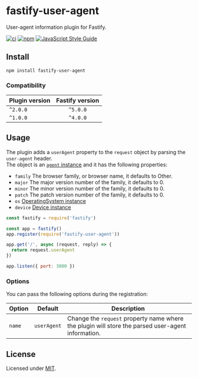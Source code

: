 # fastify-user-agent
User-agent information plugin for Fastify.

[![ci](https://github.com/Eomm/fastify-user-agent/actions/workflows/ci.yml/badge.svg?branch=main)](https://github.com/Eomm/fastify-user-agent/actions/workflows/ci.yml)
[![npm](https://img.shields.io/npm/v/fastify-user-agent)](https://www.npmjs.com/package/fastify-user-agent)
[![JavaScript Style Guide](https://img.shields.io/badge/code_style-standard-brightgreen.svg)](https://standardjs.com)


## Install

```
npm install fastify-user-agent
```

### Compatibility

| Plugin version | Fastify version |
| -------------- |:---------------:|
| `^2.0.0`       | `^5.0.0`        |
| `^1.0.0`       | `^4.0.0`        |


## Usage

The plugin adds a `userAgent` property to the `request` object by parsing the `user-agent` header.  
The object is an [`agent` instance](https://www.npmjs.com/package/useragent#agents-operatingsystem-and-device-instances) and it has the following properties:

- `family` The browser family, or browser name, it defaults to Other.
- `major` The major version number of the family, it defaults to 0.
- `minor` The minor version number of the family, it defaults to 0.
- `patch` The patch version number of the family, it defaults to 0.
- `os` [OperatingSystem instance](https://www.npmjs.com/package/useragent#operatingsystemtostring)
- `device` [Device instance](https://www.npmjs.com/package/useragent#devicetostring)

```js
const fastify = require('fastify')

const app = fastify()
app.register(require('fastify-user-agent'))

app.get('/', async (request, reply) => {
  return request.userAgent
})

app.listen({ port: 3000 })
```


### Options

You can pass the following options during the registration:

| Option | Default | Description |
|--------|---------|-------------|
|`name`  | `userAgent` | Change the `request` property name where the plugin will store the parsed user-agent information. |


## License

Licensed under [MIT](./LICENSE).
